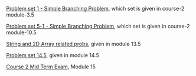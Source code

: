 [Problem set 1 - Simple Branching Problem](https://drive.google.com/file/d/1CE61LgnKFk0TNbmPt459Li1D_KFWHxVz/view), which set is given in course-2 module-3.5 

[Problem set 5-1 - Simple Branching Problem](https://drive.google.com/file/d/1RHQT9LuXOhNkW3NCGQ8FRldBuB73Ofek/view), which set is given in course-2 module-10.5 

[String and 2D Array related probs](https://drive.google.com/file/d/1X-TdJp5hRyvR3iWGXPS8N2YfhUbwZ6FK/view), given in module 13.5


[Problem set 14.5](https://drive.google.com/file/d/1Z6wiKAJHi9Z8Zv0PM0hUkyPolAPfA5Uo/view), given in module 14.5


[Course 2 Mid Term Exam](https://docs.google.com/document/d/1AVis2gj-sOmHKuFVrMxAZX0flPPXkzub/edit), Module 15
